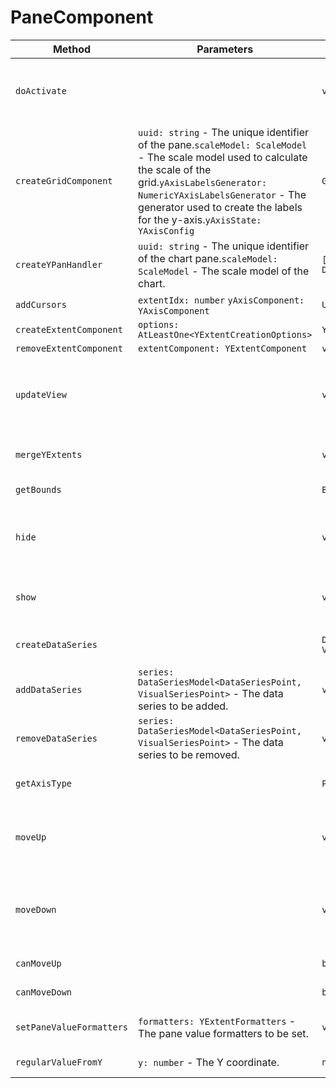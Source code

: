 # PaneComponent


|Method|Parameters|Returns|Description|
|---|---|---|---|
|`doActivate`||`void`|Method that activates the canvas bounds container and recalculates the zoom Y of the scale model.|
|`createGridComponent`|`uuid: string` - The unique identifier of the pane.`scaleModel: ScaleModel` - The scale model used to calculate the scale of the grid.`yAxisLabelsGenerator: NumericYAxisLabelsGenerator` - The generator used to create the labels for the y-axis.`yAxisState: YAxisConfig` |`GridComponent`|Creates a new GridComponent instance with the provided parameters.|
|`createYPanHandler`|`uuid: string` - The unique identifier of the chart pane.`scaleModel: ScaleModel` - The scale model of the chart.|`[Unsubscriber, DragNDropYComponent]`|Creates a handler for Y-axis panning of the chart.|
|`addCursors`|`extentIdx: number` `yAxisComponent: YAxisComponent` |`Unsubscriber`||
|`createExtentComponent`|`options: AtLeastOne<YExtentCreationOptions>` |`YExtentComponent`||
|`removeExtentComponent`|`extentComponent: YExtentComponent` |`void`||
|`updateView`||`void`|This method updates the view by calling the doAutoScale method of the scaleModel and firing the Draw event using the eventBus.|
|`mergeYExtents`||`void`|Merges all the y-axis extents on the pane into one.|
|`getBounds`||`Bounds`|Returns the bounds of the pane component.|
|`hide`||`void`|Hides the pane by removing its bounds from the canvasBoundsContainer and firing a draw event.|
|`show`||`void`|Adds the bounds of the pane to the canvas bounds container and fires a draw event.|
|`createDataSeries`||`DataSeriesModel<DataSeriesPoint, VisualSeriesPoint>`|Creates a new DataSeriesModel object.|
|`addDataSeries`|`series: DataSeriesModel<DataSeriesPoint, VisualSeriesPoint>` - The data series to be added.|`void`|Adds a new data series to the chart.|
|`removeDataSeries`|`series: DataSeriesModel<DataSeriesPoint, VisualSeriesPoint>` - The data series to be removed.|`void`|Removes a data series from the chart.|
|`getAxisType`||`PriceAxisType`|Returns the type of the y-axis component for the current pane.|
|`moveUp`||`void`|Moves the canvas bounds container up by calling the movePaneUp method with the uuid of the current object.|
|`moveDown`||`void`|Moves the canvas bounds container down by calling the movePaneDown method with the uuid of the current object.|
|`canMoveUp`||`boolean`|Checks if the current pane can move up.|
|`canMoveDown`||`boolean`|Checks if the current pane can move down.|
|`setPaneValueFormatters`|`formatters: YExtentFormatters` - The pane value formatters to be set.|`void`|Sets the pane value formatters for the current instance.|
|`regularValueFromY`|`y: number` - The Y coordinate.|`number`|Returns the regular value from Y coordinate.|
